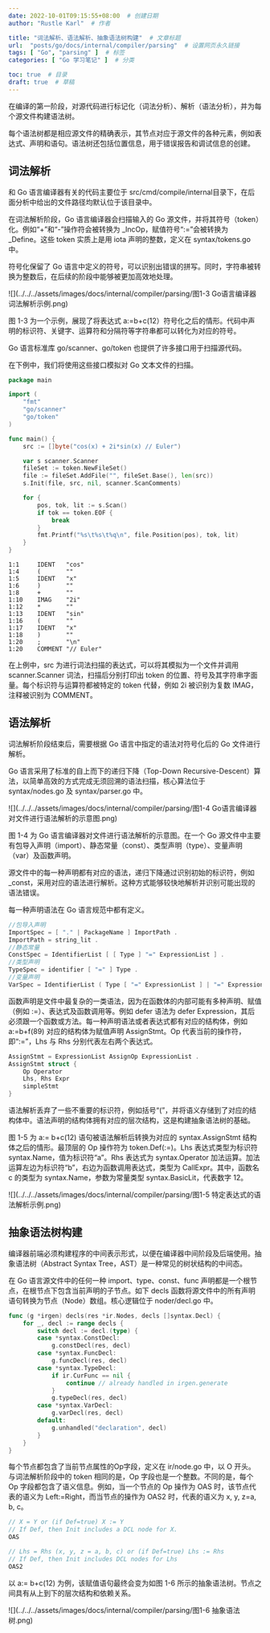 ```yaml
---
date: 2022-10-01T09:15:55+08:00  # 创建日期
author: "Rustle Karl"  # 作者

title: "词法解析、语法解析、抽象语法树构建"  # 文章标题
url:  "posts/go/docs/internal/compiler/parsing"  # 设置网页永久链接
tags: [ "Go", "parsing" ]  # 标签
categories: [ "Go 学习笔记" ]  # 分类

toc: true  # 目录
draft: true  # 草稿
---
```


在编译的第一阶段，对源代码进行标记化（词法分析）、解析（语法分析），并为每个源文件构建语法树。

每个语法树都是相应源文件的精确表示，其节点对应于源文件的各种元素，例如表达式、声明和语句。语法树还包括位置信息，用于错误报告和调试信息的创建。

## 词法解析

和 Go 语言编译器有关的代码主要位于 src/cmd/compile/internal目录下，在后面分析中给出的文件路径均默认位于该目录中。

在词法解析阶段，Go 语言编译器会扫描输入的 Go 源文件，并将其符号（token）化。例如“+”和“-”操作符会被转换为 _IncOp，赋值符号“:=”会被转换为 _Define。这些 token 实质上是用 iota 声明的整数，定义在 syntax/tokens.go 中。

符号化保留了 Go 语言中定义的符号，可以识别出错误的拼写。同时，字符串被转换为整数后，在后续的阶段中能够被更加高效地处理。

![](../../../assets/images/docs/internal/compiler/parsing/图1-3 Go语言编译器词法解析示例.png)

图 1-3 为一个示例，展现了将表达式 a:=b+c(12）符号化之后的情形。代码中声明的标识符、关键字、运算符和分隔符等字符串都可以转化为对应的符号。

Go 语言标准库 go/scanner、go/token 也提供了许多接口用于扫描源代码。

在下例中，我们将使用这些接口模拟对 Go 文本文件的扫描。

```go
package main

import (
	"fmt"
	"go/scanner"
	"go/token"
)

func main() {
	src := []byte("cos(x) + 2i*sin(x) // Euler")

	var s scanner.Scanner
	fileSet := token.NewFileSet()
	file := fileSet.AddFile("", fileSet.Base(), len(src))
	s.Init(file, src, nil, scanner.ScanComments)

	for {
		pos, tok, lit := s.Scan()
		if tok == token.EOF {
			break
		}
		fmt.Printf("%s\t%s\t%q\n", file.Position(pos), tok, lit)
	}
}
```

```
1:1     IDENT   "cos"
1:4     (       ""
1:5     IDENT   "x"
1:6     )       ""
1:8     +       ""
1:10    IMAG    "2i"
1:12    *       ""
1:13    IDENT   "sin"
1:16    (       ""
1:17    IDENT   "x"
1:18    )       ""
1:20    ;       "\n"
1:20    COMMENT "// Euler"
```

在上例中，src 为进行词法扫描的表达式，可以将其模拟为一个文件并调用 scanner.Scanner 词法，扫描后分别打印出 token 的位置、符号及其字符串字面量。每个标识符与运算符都被特定的 token 代替，例如 2i 被识别为复数 IMAG，注释被识别为 COMMENT。

## 语法解析

词法解析阶段结束后，需要根据 Go 语言中指定的语法对符号化后的 Go 文件进行解析。

Go 语言采用了标准的自上而下的递归下降（Top-Down Recursive-Descent）算法，以简单高效的方式完成无须回溯的语法扫描，核心算法位于 syntax/nodes.go 及 syntax/parser.go 中。

![](../../../assets/images/docs/internal/compiler/parsing/图1-4 Go语言编译器对文件进行语法解析的示意图.png)

图 1-4 为 Go 语言编译器对文件进行语法解析的示意图。在一个 Go 源文件中主要有包导入声明（import）、静态常量（const）、类型声明（type）、变量声明（var）及函数声明。

源文件中的每一种声明都有对应的语法，递归下降通过识别初始的标识符，例如 _const，采用对应的语法进行解析。这种方式能够较快地解析并识别可能出现的语法错误。

每一种声明语法在 Go 语言规范中都有定义。

```go
//包导入声明
ImportSpec = [ "." | PackageName ] ImportPath .
ImportPath = string_lit .
//静态常量
ConstSpec = IdentifierList [ [ Type ] "=" ExpressionList ] .
//类型声明
TypeSpec = identifier [ "=" ] Type .
//变量声明
VarSpec = IdentifierList ( Type [ "=" ExpressionList ] | "=" ExpressionList ) .
```

函数声明是文件中最复杂的一类语法，因为在函数体的内部可能有多种声明、赋值（例如 :=）、表达式及函数调用等。例如 defer 语法为 defer Expression，其后必须跟一个函数或方法。每一种声明语法或者表达式都有对应的结构体，例如 a:=b+f(89) 对应的结构体为赋值声明 AssignStmt。Op 代表当前的操作符，即“:=”，Lhs 与 Rhs 分别代表左右两个表达式。

```go
AssignStmt = ExpressionList AssignOp ExpressionList .
AssignStmt struct {
	Op Operator
	Lhs, Rhs Expr
	simpleStmt
}
```

语法解析丢弃了一些不重要的标识符，例如括号“(”，并将语义存储到了对应的结构体中。语法声明的结构体拥有对应的层次结构，这是构建抽象语法树的基础。

图 1-5 为 a:= b+c(12) 语句被语法解析后转换为对应的 syntax.AssignStmt 结构体之后的情形。最顶层的 Op 操作符为 token.Def(:=)。Lhs 表达式类型为标识符 syntax.Name，值为标识符“a”。Rhs 表达式为 syntax.Operator 加法运算。加法运算左边为标识符“b”，右边为函数调用表达式，类型为 CallExpr。其中，函数名 c 的类型为 syntax.Name，参数为常量类型 syntax.BasicLit，代表数字 12。

![](../../../assets/images/docs/internal/compiler/parsing/图1-5 特定表达式的语法解析示例.png)

## 抽象语法树构建

编译器前端必须构建程序的中间表示形式，以便在编译器中间阶段及后端使用。抽象语法树（Abstract Syntax Tree，AST）是一种常见的树状结构的中间态。

在 Go 语言源文件中的任何一种 import、type、const、func 声明都是一个根节点，在根节点下包含当前声明的子节点。如下 decls 函数将源文件中的所有声明语句转换为节点（Node）数组。核心逻辑位于 noder/decl.go 中。

```go
func (g *irgen) decls(res *ir.Nodes, decls []syntax.Decl) {
	for _, decl := range decls {
		switch decl := decl.(type) {
		case *syntax.ConstDecl:
			g.constDecl(res, decl)
		case *syntax.FuncDecl:
			g.funcDecl(res, decl)
		case *syntax.TypeDecl:
			if ir.CurFunc == nil {
				continue // already handled in irgen.generate
			}
			g.typeDecl(res, decl)
		case *syntax.VarDecl:
			g.varDecl(res, decl)
		default:
			g.unhandled("declaration", decl)
		}
	}
}
```

每个节点都包含了当前节点属性的Op字段，定义在 ir/node.go 中，以 O 开头。与词法解析阶段中的 token 相同的是，Op 字段也是一个整数。不同的是，每个 Op 字段都包含了语义信息。例如，当一个节点的 Op 操作为 OAS 时，该节点代表的语义为 Left:=Right，而当节点的操作为 OAS2 时，代表的语义为 x, y, z=a, b, c。

```go
// X = Y or (if Def=true) X := Y
// If Def, then Init includes a DCL node for X.
OAS

// Lhs = Rhs (x, y, z = a, b, c) or (if Def=true) Lhs := Rhs
// If Def, then Init includes DCL nodes for Lhs
OAS2
```

以 a:= b+c(12) 为例，该赋值语句最终会变为如图 1-6 所示的抽象语法树。节点之间具有从上到下的层次结构和依赖关系。

![](../../../assets/images/docs/internal/compiler/parsing/图1-6 抽象语法树.png)

```go

```
